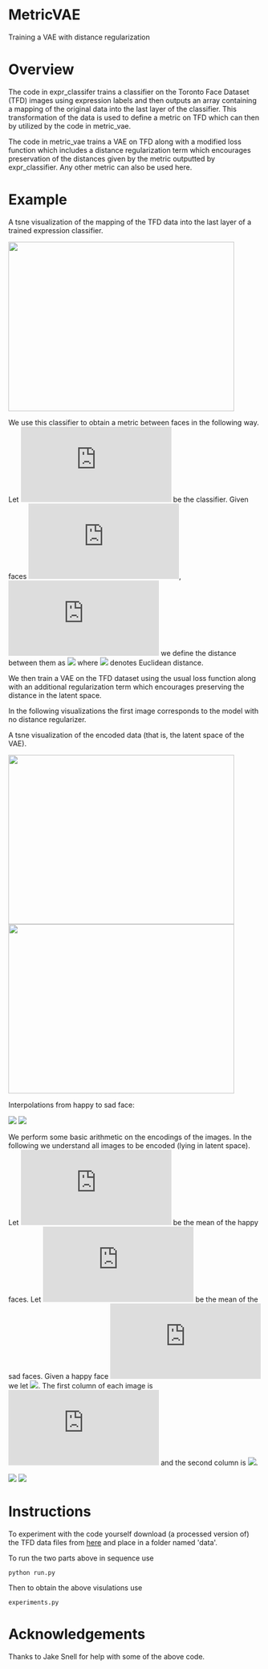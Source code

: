 # MetricVAE
Training a VAE with distance regularization

# Overview

The code in expr_classifer trains a classifier on the Toronto Face Dataset (TFD) images using expression labels and then outputs an array containing a mapping of the original data into the last layer of the classifier. This transformation of the data is used to define a metric on TFD which can then by utilized by the code in metric_vae.

The code in metric_vae trains a VAE on TFD along with a modified loss function which includes a distance regularization term which encourages preservation of the distances given by the metric outputted by expr_classifier. Any other metric can also be used here.

# Example

A tsne visualization of the mapping of the TFD data into the last layer of a trained expression classifier.

<img src="images/last.png" width="450" height="337" />

We use this classifier to obtain a metric between faces in the following way.
Let ![](https://latex.codecogs.com/gif.latex?C) be the classifier.
Given faces ![](https://latex.codecogs.com/gif.latex?x_1), ![](https://latex.codecogs.com/gif.latex?x_2) we define the distance between them as ![](https://latex.codecogs.com/gif.latex?d_{D}(x_1,x_2)=\Vert&space;C(x_1)-C(x_2)&space;\Vert) where ![](https://latex.codecogs.com/gif.latex?\Vert&space;\cdot&space;\Vert) denotes Euclidean distance.

We then train a VAE on the TFD dataset using the usual loss function along with an additional regularization term which encourages preserving the distance in the latent space.

In the following visualizations the first image corresponds to the model with no distance regularizer.

A tsne visualization of the encoded data (that is, the latent space of the VAE). 

<img src="images/no_dist_reg/latent.png" width="450" height="337" />

<img src="images/dist_reg/latent.png" width="450" height="337" />

Interpolations from happy to sad face:

<img src="images/no_dist_reg/interpolate.png" /> 

<img src="images/dist_reg/interpolate.png" />

We perform some basic arithmetic on the encodings of the images. In the following we understand all images to be encoded (lying in latent space).
Let ![](https://latex.codecogs.com/gif.latex?m_h) be the mean of the happy faces. Let ![](https://latex.codecogs.com/gif.latex?m_s) be the mean of the sad faces.
Given a happy face ![](https://latex.codecogs.com/gif.latex?z_h) we let ![](https://latex.codecogs.com/gif.latex?\hat{z_s}&space;=&space;z_h&space;-&space;m_h&space;&plus;&space;m_s). 
The first column of each image is ![](https://latex.codecogs.com/gif.latex?z_h) and the second column is ![](https://latex.codecogs.com/gif.latex?\hat{z_s}).

<img src="images/no_dist_reg/change.png" />        <img src="images/dist_reg/change.png" />


# Instructions

To experiment with the code yourself download (a processed version of) the TFD data files from [here](https://www.dropbox.com/sh/rlcc6araq63fxnr/AACAQBEvGmfXKclP1ZMoe3kza?dl=0) and place in a folder named 'data'.


To run the two parts above in sequence use
```
python run.py
```
Then to obtain the above visulations use

```
experiments.py
```

# Acknowledgements

Thanks to Jake Snell for help with some of the above code.
